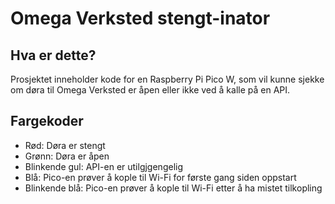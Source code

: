 # Omega Verksted stengt-inator

## Hva er dette?
Prosjektet inneholder kode for en Raspberry Pi Pico W, som vil kunne sjekke om døra til Omega Verksted er åpen eller ikke ved å kalle på en API.

## Fargekoder
- Rød: Døra er stengt
- Grønn: Døra er åpen
- Blinkende gul: API-en er utilgjgengelig
- Blå: Pico-en prøver å kople til Wi-Fi for første gang siden oppstart
- Blinkende blå: Pico-en prøver å kople til Wi-Fi etter å ha mistet tilkopling
